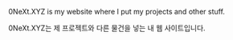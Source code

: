 0NeXt.XYZ is my website where I put my projects and other stuff.

0NeXt.XYZ는 제 프로젝트와 다른 물건을 넣는 내 웹 사이트입니다.
